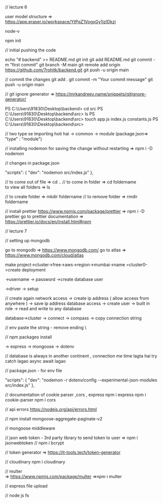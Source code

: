 // lecture 6

user model structure => https://app.eraser.io/workspace/YtPqZ1VogxGy1jzIDkzj

node-v

npm init 



// initial pushing the code

echo "# backend" >> README.md
git init
git add README.md
git commit -m "first commit"
git branch -M main
git remote add origin https://github.com/7rohitk/backend.git
git push -u origin main



// commit the changes 
git add .
git commit -m "Your commit message"
git push -u origin main


// git ignore generator 
=> https://mrkandreev.name/snippets/gitignore-generator/



PS C:\Users\91830\Desktop\backend> cd src
PS C:\Users\91830\Desktop\backend\src> ls
PS C:\Users\91830\Desktop\backend\src> touch app.js index.js constants.js
PS C:\Users\91830\Desktop\backend\src> 



// two type se importing hoti hai 
-> common 
-> module (package.json=> "type" : "module") 



// installing nodemon for saving the change without restarting
=>   npm i -D nodemon




//  changes in package.json
 
 "scripts": {
    "dev": "nodemon src/index.js"
  },




// to come out of file => cd .. 
// to come in folder => cd foldername    
   to view all folders => ls


// to create folder => mkdir foldername
// to remove folder => rmdir foldername


// install prettier  https://www.npmjs.com/package/prettier
=> npm i -D prettier
go to prettier documentation => https://prettier.io/docs/en/install.html#npm









// lecture 7



// setting up mongodb

 go to mongodb => https://www.mongodb.com/
 go to atlas => https://www.mongodb.com/cloud/atlas

make project->cluster->free->aws->region->mumbai->name =cluster0->create deployment

->username -> password ->create database user

->driver -> setup 


// create again 
network access -> create ip address ( allow access from anywhere ) -> save ip address
database access -> create user -> built in role -> read and write to any database 

database->cluster -> connect -> compass -> copy connection string



// env
paste the string - remove ending \


// npm packages install

-> express 
-> mongoose
-> dotenv 


// database is always in another continent , connection me time lagta hai 
try catch lagao 
async await lagao



// package.json  - for env file 

"scripts": {
    "dev": "nodemon -r dotenv/config --experimental-json-modules src/index.js"
  },



//  documentation of cookie parser ,cors , express
npm i express
npm i cookie-parser 
npm i cors



// api errors
https://nodejs.org/api/errors.html

// npm install mongoose-aggregate-paginate-v2

// mongoose middleware

// json web token - 3rd party library to send token to user => npm i jsonwebtoken
// npm i bcrypt


// token generator 
=> https://it-tools.tech/token-generator

// cloudinary 
npm i cloudinary


// multer  
=> https://www.npmjs.com/package/multer
=>npm i multer

// express file upload  


// node js fs 











